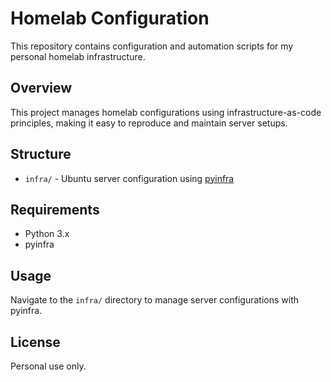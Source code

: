 # Homelab Configuration

This repository contains configuration and automation scripts for my personal homelab infrastructure.

## Overview

This project manages homelab configurations using infrastructure-as-code principles, making it easy to reproduce and maintain server setups.

## Structure

- `infra/` - Ubuntu server configuration using [pyinfra](https://pyinfra.com/)

## Requirements

- Python 3.x
- pyinfra

## Usage

Navigate to the `infra/` directory to manage server configurations with pyinfra.

## License

Personal use only.